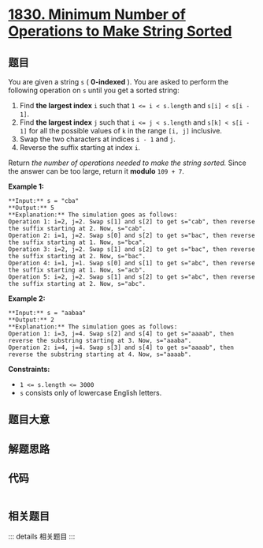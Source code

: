 # [1830. Minimum Number of Operations to Make String Sorted](https://leetcode.com/problems/minimum-number-of-operations-to-make-string-sorted)

## 题目

You are given a string `s` ( **0-indexed** )​​​​​​. You are asked to perform
the following operation on `s`​​​​​​ until you get a sorted string:

  1. Find **the largest index** `i` such that `1 <= i < s.length` and `s[i] < s[i - 1]`.
  2. Find **the largest index** `j` such that `i <= j < s.length` and `s[k] < s[i - 1]` for all the possible values of `k` in the range `[i, j]` inclusive.
  3. Swap the two characters at indices `i - 1`​​​​ and `j`​​​​​.
  4. Reverse the suffix starting at index `i`​​​​​​.

Return _the number of operations needed to make the string sorted._ Since the
answer can be too large, return it **modulo** `109 + 7`.



**Example 1:**

    
    
    **Input:** s = "cba"
    **Output:** 5
    **Explanation:** The simulation goes as follows:
    Operation 1: i=2, j=2. Swap s[1] and s[2] to get s="cab", then reverse the suffix starting at 2. Now, s="cab".
    Operation 2: i=1, j=2. Swap s[0] and s[2] to get s="bac", then reverse the suffix starting at 1. Now, s="bca".
    Operation 3: i=2, j=2. Swap s[1] and s[2] to get s="bac", then reverse the suffix starting at 2. Now, s="bac".
    Operation 4: i=1, j=1. Swap s[0] and s[1] to get s="abc", then reverse the suffix starting at 1. Now, s="acb".
    Operation 5: i=2, j=2. Swap s[1] and s[2] to get s="abc", then reverse the suffix starting at 2. Now, s="abc".
    

**Example 2:**

    
    
    **Input:** s = "aabaa"
    **Output:** 2
    **Explanation:** The simulation goes as follows:
    Operation 1: i=3, j=4. Swap s[2] and s[4] to get s="aaaab", then reverse the substring starting at 3. Now, s="aaaba".
    Operation 2: i=4, j=4. Swap s[3] and s[4] to get s="aaaab", then reverse the substring starting at 4. Now, s="aaaab".
    



**Constraints:**

  * `1 <= s.length <= 3000`
  * `s`​​​​​​ consists only of lowercase English letters.


## 题目大意

## 解题思路

## 代码

```javascript

```

## 相关题目

::: details 相关题目
:::
